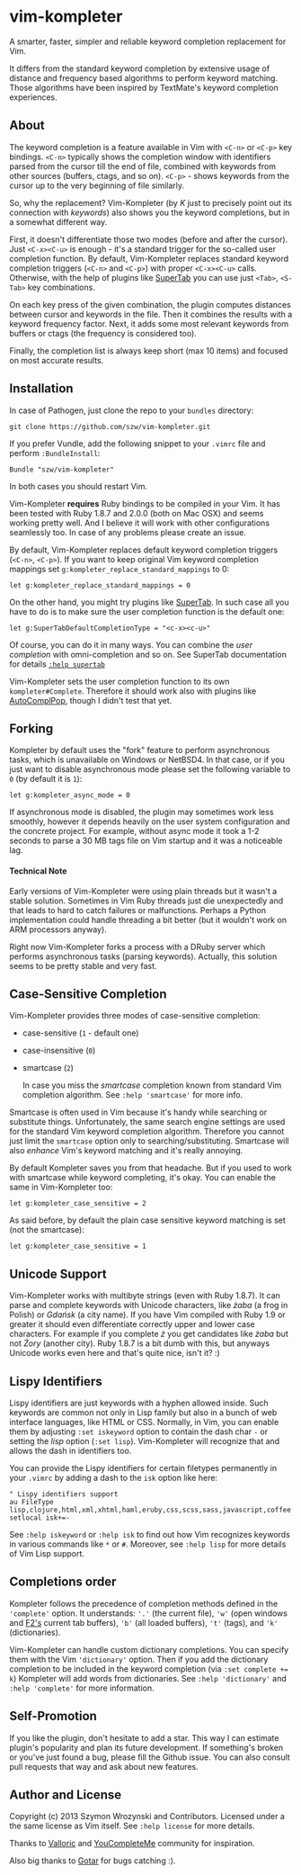 vim-kompleter
=============

A smarter, faster, simpler and reliable keyword completion replacement for Vim.

It differs from the standard keyword completion by extensive usage of distance and frequency based
algorithms to perform keyword matching. Those algorithms have been inspired by TextMate's keyword
completion experiences.


About
-----

The keyword completion is a feature available in Vim with `<C-n>` or `<C-p>` key bindings. `<C-n>`
typically shows the completion window with identifiers parsed from the cursor till the end of file,
combined with keywords from other sources (buffers, ctags, and so on). `<C-p>` - shows
keywords from the cursor up to the very beginning of file similarly.

So, why the replacement? Vim-Kompleter (by _K_ just to precisely point out its connection with
_keywords_) also shows you the keyword completions, but in a somewhat different way.

First, it doesn't differentiate those two modes (before and after the cursor). Just `<C-x><C-u>` is
enough - it's a standard trigger for the so-called user completion function. By default,
Vim-Kompleter replaces standard keyword completion triggers (`<C-n>` and `<C-p>`) with proper
`<C-x><C-u>` calls. Otherwise, with the help of plugins like
[SuperTab](https://github.com/ervandew/supertab) you can use just `<Tab>`, `<S-Tab>` key
combinations.

On each key press of the given combination, the plugin computes distances between cursor and
keywords in the file. Then it combines the results with a keyword frequency factor. Next, it adds
some most relevant keywords from buffers or ctags (the frequency is considered too).

Finally, the completion list is always keep short (max 10 items) and focused on most accurate
results.

Installation
------------

In case of Pathogen, just clone the repo to your `bundles` directory:

    git clone https://github.com/szw/vim-kompleter.git

If you prefer Vundle, add the following snippet to your `.vimrc` file and perform `:BundleInstall`:

    Bundle "szw/vim-kompleter"

In both cases you should restart Vim.

Vim-Kompleter **requires** Ruby bindings to be compiled in your Vim. It has been tested with Ruby
1.8.7 and 2.0.0 (both on Mac OSX) and seems working pretty well. And I believe it will work with
other configurations seamlessly too. In case of any problems please create an issue.

By default, Vim-Kompleter replaces default keyword completion triggers (`<C-n>`, `<C-p>`). If you
want to keep original Vim keyword completion mappings set `g:kompleter_replace_standard_mappings` to
0:

    let g:kompleter_replace_standard_mappings = 0

On the other hand, you might try plugins like [SuperTab](https://github.com/ervandew/supertab). In
such case all you have to do is to make sure the user completion function is the default one:

    let g:SuperTabDefaultCompletionType = "<c-x><c-u>"

Of course, you can do it in many ways. You can combine the _user completion_ with omni-completion
and so on. See SuperTab documentation for details [`:help
supertab`](https://github.com/ervandew/supertab/blob/master/doc/supertab.txt)

Vim-Kompleter sets the user completion function to its own `kompleter#Complete`. Therefore it should
work also with plugins like [AutoComplPop](http://www.vim.org/scripts/script.php?script_id=1879),
though I didn't test that yet.


Forking
-------

Kompleter by default uses the "fork" feature to perform asynchronous tasks, which is unavailable on
Windows or NetBSD4. In that case, or if you just want to disable asynchronous mode please set the
following variable to `0` (by default it is `1`):

    let g:kompleter_async_mode = 0

If asynchronous mode is disabled, the plugin may sometimes work less smoothly, however it depends
heavily on the user system configuration and the concrete project. For example, without async mode
it took a 1-2 seconds to parse a 30 MB tags file on Vim startup and it was a noticeable lag.


#### Technical Note ####

Early versions of Vim-Kompleter were using plain threads but it wasn't a stable solution. Sometimes
in Vim Ruby threads just die unexpectedly and that leads to hard to catch failures or malfunctions.
Perhaps a Python implementation could handle threading a bit better (but it wouldn't work on ARM
processors anyway).

Right now Vim-Kompleter forks a process with a DRuby server which performs asynchronous tasks
(parsing keywords). Actually, this solution seems to be pretty stable and very fast.


Case-Sensitive Completion
-------------------------

Vim-Kompleter provides three modes of case-sensitive completion:

* case-sensitive (`1` - default one)

* case-insensitive (`0`)

* smartcase (`2`)

  In case you miss the _smartcase_ completion known from standard Vim completion algorithm.
  See `:help 'smartcase'` for more info.

Smartcase is often used in Vim because it's handy while searching or substitute things.
Unfortunately, the same search engine settings are used for the standard Vim keyword completion
algorithm. Therefore you cannot just limit the `smartcase` option only to searching/substituting.
Smartcase will also _enhance_ Vim's keyword matching and it's really annoying.

By default Kompleter saves you from that headache. But if you used to work with smartcase while
keyword completing, it's okay. You can enable the same in Vim-Kompleter too:

    let g:kompleter_case_sensitive = 2

As said before, by default the plain case sensitive keyword matching is set (not the smartcase):

    let g:kompleter_case_sensitive = 1


Unicode Support
---------------

Vim-Kompleter works with multibyte strings (even with Ruby 1.8.7). It can parse and complete
keywords with Unicode characters, like _żaba_ (a frog in Polish) or _Gdańsk_ (a city name). If you
have Vim compiled with Ruby 1.9 or greater it should even differentiate correctly upper and lower
case characters. For example if you complete _ż_ you get candidates like _żaba_ but not _Żory_
(another city). Ruby 1.8.7 is a bit dumb with this, but anyways Unicode works even here and that's
quite nice, isn't it? :)


Lispy Identifiers
-----------------

Lispy identifiers are just keywords with a hyphen allowed inside. Such keywords are common not only
in Lisp family but also in a bunch of web interface languages, like HTML or CSS. Normally, in Vim,
you can enable them by adjusting `:set iskeyword` option to contain the dash char `-` or setting the
_lisp_ option (`:set lisp`). Vim-Kompleter will recognize that and allows the dash in identifiers
too.

You can provide the Lispy identifiers for certain filetypes permanently in your `.vimrc` by adding
a dash to the `isk` option like here:

    " Lispy identifiers support
    au FileType lisp,clojure,html,xml,xhtml,haml,eruby,css,scss,sass,javascript,coffee setlocal isk+=-

See `:help iskeyword` or `:help isk` to find out how Vim recognizes keywords in various commands like
`*` or `#`. Moreover, see `:help lisp` for more details of Vim Lisp support.


Completions order
-----------------

Kompleter follows the precedence of completion methods defined in the `'complete'` option. It
understands: `'.'` (the current file), `'w'` (open windows and [F2's](https://github.com/szw/vim-f2)
current tab buffers), `'b'` (all loaded buffers), `'t'` (tags), and `'k'` (dictionaries). 

Vim-Kompleter can handle custom dictionary completions. You can specify them with the Vim
`'dictionary'` option. Then if you add the dictionary completion to be included in the keyword
completion (via `:set complete += k`) Kompleter will add words from dictionaries. See 
`:help 'dictionary'` and `:help 'complete'` for more information.

Self-Promotion
--------------

If you like the plugin, don't hesitate to add a star. This way I can estimate plugin's popularity
and plan its future development. If something's broken or you've just found a bug, please fill the
Github issue. You can also consult pull requests that way and ask about new features.


Author and License
------------------

Copyright (c) 2013 Szymon Wrozynski and Contributors. Licensed under a the same license as Vim
itself. See `:help license` for more details.

Thanks to [Valloric](https://github.com/Valloric) and
[YouCompleteMe](https://github.com/Valloric/YouCompleteMe) community for inspiration.

Also big thanks to [Gotar](https://github.com/gotar) for bugs catching :).
